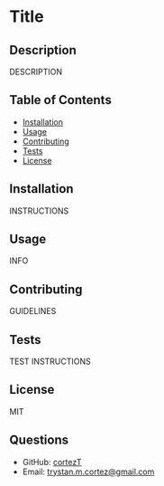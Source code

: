 
# Title

## Description
DESCRIPTION

## Table of Contents
- [Installation](#installation)
- [Usage](#usage)
- [Contributing](#contributing)
- [Tests](#tests)
- [License](#license)

## Installation
INSTRUCTIONS

## Usage
INFO

## Contributing
GUIDELINES

## Tests
TEST INSTRUCTIONS

## License
MIT

## Questions
- GitHub: [cortezT](https://github.com/cortezT)
- Email: trystan.m.cortez@gmail.com
    